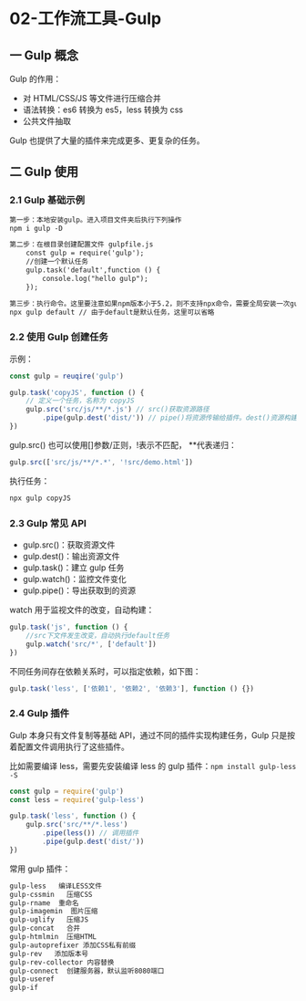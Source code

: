 # 02-工作流工具-Gulp

## 一 Gulp 概念

Gulp 的作用：

-   对 HTML/CSS/JS 等文件进行压缩合并
-   语法转换：es6 转换为 es5，less 转换为 css
-   公共文件抽取

Gulp 也提供了大量的插件来完成更多、更复杂的任务。

## 二 Gulp 使用

### 2.1 Gulp 基础示例

```txt
第一步：本地安装gulp。进入项目文件夹后执行下列操作
npm i gulp -D

第二步：在根目录创建配置文件 gulpfile.js
    const gulp = require('gulp');
    //创建一个默认任务
    gulp.task('default',function () {
        console.log("hello gulp");
    });

第三步：执行命令。这里要注意如果npm版本小于5.2，则不支持npx命令，需要全局安装一次gulp，然后直接运行gulp命令即可
npx gulp default // 由于default是默认任务，这里可以省略
```

### 2.2 使用 Gulp 创建任务

示例：

```js
const gulp = reuqire('gulp')

gulp.task('copyJS', function () {
    // 定义一个任务，名称为 copyJS
    gulp.src('src/js/**/*.js') // src()获取资源路径
        .pipe(gulp.dest('dist/')) // pipe()将资源传输给插件。dest()资源构建完毕后自动创建的路径
})
```

gulp.src() 也可以使用[]参数/正则，!表示不匹配， \*\*代表递归：

```js
gulp.src(['src/js/**/*.*', '!src/demo.html'])
```

执行任务：

```txt
npx gulp copyJS
```

### 2.3 Gulp 常见 API

-   gulp.src()：获取资源文件
-   gulp.dest()：输出资源文件
-   gulp.task()：建立 gulp 任务
-   gulp.watch()：监控文件变化
-   gulp.pipe()：导出获取到的资源

watch 用于监视文件的改变，自动构建：

```js
gulp.task('js', function () {
    //src下文件发生改变，自动执行default任务
    gulp.watch('src/*', ['default'])
})
```

不同任务间存在依赖关系时，可以指定依赖，如下图：

```js
gulp.task('less', ['依赖1', '依赖2', '依赖3'], function () {})
```

### 2.4 Gulp 插件

Gulp 本身只有文件复制等基础 API，通过不同的插件实现构建任务，Gulp 只是按着配置文件调用执行了这些插件。

比如需要编译 less，需要先安装编译 less 的 gulp 插件：`npm install gulp-less -S`

```js
const gulp = require('gulp')
const less = require('gulp-less')

gulp.task('less', function () {
    gulp.src('src/**/*.less')
        .pipe(less()) // 调用插件
        .pipe(gulp.dest('dist/'))
})
```

常用 gulp 插件：

```txt
gulp-less   编译LESS文件
gulp-cssmin   压缩CSS
gulp-rname  重命名
gulp-imagemin  图片压缩
gulp-uglify   压缩JS
gulp-concat   合并
gulp-htmlmin  压缩HTML
gulp-autoprefixer 添加CSS私有前缀
gulp-rev   添加版本号
gulp-rev-collector 内容替换
gulp-connect  创建服务器，默认监听8080端口
gulp-useref
gulp-if
```
